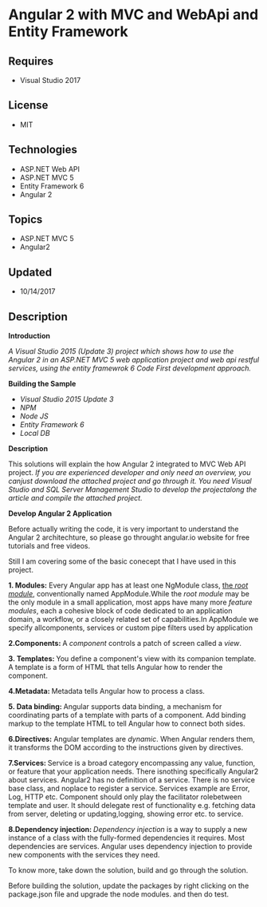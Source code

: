 # Angular 2 with MVC and WebApi and Entity Framework
## Requires
- Visual Studio 2017
## License
- MIT
## Technologies
- ASP.NET Web API
- ASP.NET MVC 5
- Entity Framework 6
- Angular 2
## Topics
- ASP.NET MVC 5
- Angular2
## Updated
- 10/14/2017
## Description

<p><strong>Introduction</strong></p>
<p><em>A Visual Studio 2015 (Update 3) project which shows how to use the Angular 2 in an ASP.NET&nbsp;MVC 5 web application project and web api restful services, using the entity framewrok 6 Code First development approach.</em></p>
<p><strong>Building the Sample</strong></p>
<ul>
<li><em>Visual Studio 2015 Update 3</em> </li><li><em>NPM</em> </li><li><em>Node JS</em> </li><li><em>Entity Framework 6</em> </li><li><em>Local DB</em> </li></ul>
<p><strong>Description</strong></p>
<p>This solutions will explain the how Angular 2 integrated to MVC Web API project.&nbsp;<em>If you are experienced developer and only need an overview, you canjust download the attached project and go through it. You need Visual Studio and SQL Server Management
 Studio to develop the projectalong the article and compile the attached project.</em></p>
<p><strong>Develop Angular 2 Application</strong></p>
<p>Before actually writing the code, it is very important to understand the Angular 2 architechture, so please go throught angular.io website for free tutorials and free videos.</p>
<p>Still I am covering some of the basic conecept that I have used in this project.</p>
<p><strong>1. Modules:</strong>&nbsp;Every Angular app has at least one NgModule class,&nbsp;<a title="Bootstrapping" href="https://angular.io/guide/bootstrapping">the&nbsp;<em>root module</em></a>, conventionally named&nbsp;AppModule.While the&nbsp;<em>root
 module</em>&nbsp;may be the only module in a small application, most apps have many more&nbsp;<em>feature modules</em>, each a cohesive block of code dedicated to an application domain, a workflow, or a closely related set of capabilities.In AppModule we specify
 allcomponents, services or custom pipe filters used by application</p>
<p><strong>2.Components:&nbsp;</strong>A&nbsp;<em>component</em>&nbsp;controls a patch of screen called a&nbsp;<em>view</em>.</p>
<p><strong>3.&nbsp;Templates:&nbsp;</strong>You define a component's view with its companion&nbsp;template. A template is a form of HTML that tells Angular how to render the component.</p>
<p><strong>4.Metadata:&nbsp;</strong>Metadata tells Angular how to process a class.</p>
<p><strong>5.&nbsp;Data binding:&nbsp;</strong>Angular supports&nbsp;data binding, a mechanism for coordinating parts of a template with parts of a component. Add binding markup to the template HTML to tell Angular how to connect both sides.</p>
<p><strong>6.Directives:</strong>&nbsp;Angular templates are&nbsp;<em>dynamic</em>. When Angular renders them, it transforms the DOM according to the instructions given by&nbsp;directives.</p>
<p><strong>7.Services:&nbsp;</strong>Service is a broad category encompassing any value, function, or feature that your application needs. There isnothing specifically Angular2 about services. Angular2 has no definition of a service. There is no service base
 class, and noplace to register a service. Services example are Error, Log, HTTP etc. Component should only play the facilitator rolebetween template and user. It should delegate rest of functionality e.g. fetching data from server, deleting or updating,logging,
 showing error etc. to service.</p>
<p><strong>8.Dependency injection:&nbsp;</strong><em>Dependency injection</em>&nbsp;is a way to supply a new instance of a class with the fully-formed dependencies it requires. Most dependencies are services. Angular uses dependency injection to provide new
 components with the services they need.</p>
<p>To know more, take down the solution, build and go through the solution.&nbsp;</p>
<p>Before building the solution, update the packages by right clicking on the package.json file and upgrade the node modules. and then do test.</p>
